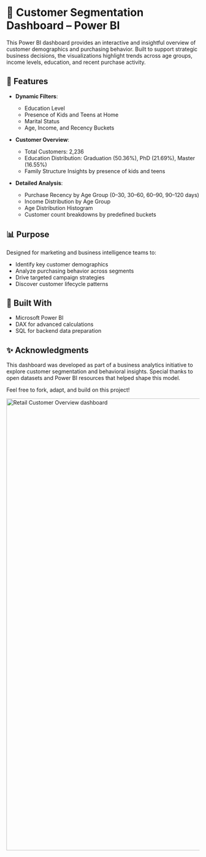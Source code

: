

# 🧠 Customer Segmentation Dashboard – Power BI

This Power BI dashboard provides an interactive and insightful overview of customer demographics and purchasing behavior. Built to support strategic business decisions, the visualizations highlight trends across age groups, income levels, education, and recent purchase activity.

## 🚀 Features

- **Dynamic Filters**:
  - Education Level
  - Presence of Kids and Teens at Home
  - Marital Status
  - Age, Income, and Recency Buckets

- **Customer Overview**:
  - Total Customers: 2,236
  - Education Distribution: Graduation (50.36%), PhD (21.69%), Master (16.55%)
  - Family Structure Insights by presence of kids and teens

- **Detailed Analysis**:
  - Purchase Recency by Age Group (0–30, 30–60, 60–90, 90–120 days)
  - Income Distribution by Age Group
  - Age Distribution Histogram
  - Customer count breakdowns by predefined buckets

## 📊 Purpose

Designed for marketing and business intelligence teams to:
- Identify key customer demographics
- Analyze purchasing behavior across segments
- Drive targeted campaign strategies
- Discover customer lifecycle patterns

## 🔧 Built With

- Microsoft Power BI
- DAX for advanced calculations
- SQL for backend data preparation

## ✨ Acknowledgments

This dashboard was developed as part of a business analytics initiative to explore customer segmentation and behavioral insights. Special thanks to open datasets and Power BI resources that helped shape this model.

Feel free to fork, adapt, and build on this project!

<img width="1178" alt="Retail Customer Overview dashboard" src="https://github.com/user-attachments/assets/8d85eb59-1709-485b-87f7-da779f9b3354" /> 



